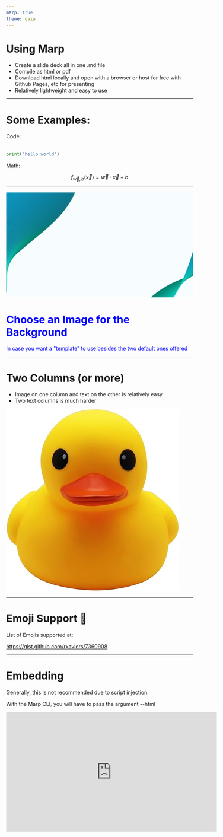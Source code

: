 ```yaml
---
marp: true
theme: gaia
---
```


# Using Marp

* Create a slide deck all in one .md file
* Compile as html or pdf
* Download html locally and open with a browser or host for free with Github Pages, etc for presenting
* Relatively lightweight and easy to use

---

# Some Examples:

Code:

```python

print("hello world")

```

Math:

$$
f_{\vec{w},b}(\vec{x}) = \vec{w} \cdot \vec{x} + b
$$

---

![bg hue-rotate:90deg saturate](background/background.jpg)

# <span style="color: blue;">Choose an Image for the Background</span>

<span style="color: blue;">In case you want a "template" to use besides the two default ones offered</span>

---

# Two Columns (or more)
- Image on one column and text on the other is relatively easy
- Two text columns is much harder


![bg left](images/rubberduck.jpg)

---

# Emoji Support :rocket:

List of Emojis supported at:

https://gist.github.com/rxaviers/7360908


---

# Embedding

Generally, this is not recommended due to script injection.

With the Marp CLI, you will have to pass the argument --html

<iframe width="568" height="322" src="https://www.youtube.com/embed/EzQ-p41wNEE" title="Never use PowerPoint again" frameborder="0" allow="accelerometer; autoplay; clipboard-write; encrypted-media; gyroscope; picture-in-picture; web-share" allowfullscreen></iframe>